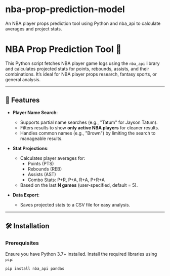 # nba-prop-prediction-model
An NBA player props prediction tool using Python and nba_api to calculate averages and project stats.
# NBA Prop Prediction Tool 🏀

This Python script fetches NBA player game logs using the `nba_api` library and calculates projected stats for points, rebounds, assists, and their combinations. It’s ideal for NBA player props research, fantasy sports, or general analysis.

---

## 🚀 Features

- **Player Name Search**:
  - Supports partial name searches (e.g., "Tatum" for Jayson Tatum).
  - Filters results to show **only active NBA players** for cleaner results.
  - Handles common names (e.g., "Brown") by limiting the search to manageable results.

- **Stat Projections**:
  - Calculates player averages for:
    - Points (PTS)
    - Rebounds (REB)
    - Assists (AST)
    - Combo Stats: P+R, P+A, R+A, P+R+A
  - Based on the last **N games** (user-specified, default = 5).

- **Data Export**:
  - Saves projected stats to a CSV file for easy analysis.

---

## 🛠 Installation

### Prerequisites
Ensure you have Python 3.7+ installed. Install the required libraries using `pip`:

```bash
pip install nba_api pandas
